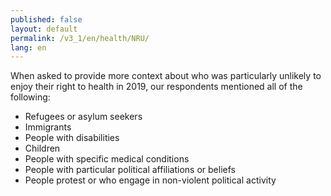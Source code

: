```yaml
---
published: false
layout: default
permalink: /v3_1/en/health/NRU/
lang: en
---
```

When asked to provide more context about who was particularly unlikely to enjoy their right to health in 2019, our respondents mentioned all of the following:

-	Refugees or asylum seekers
-	Immigrants
-	People with disabilities
-	Children
-	People with specific medical conditions
-	People with particular political affiliations or beliefs
-	People protest or who engage in non-violent political activity

